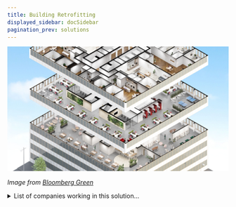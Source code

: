 ```yaml
---
title: Building Retrofitting
displayed_sidebar: docSidebar
pagination_prev: solutions
---
```


![Cover Image](../static/img/building-retrofitting.jpg)

_Image from [Bloomberg Green](https://www.bloomberg.com/sponsors/jll/seven-ways-to-retrofit/)_

<details>
        <summary>List of companies working in this solution...</summary>
         <em>Note: this is an experimental feature. Accuracy not guaranteed</em>
        <div>
            <ul>
             
                <li><a href="https://veerhousevoda.com">Veerhouse Voda</a></li>
            
                <li><a href="https://blokable.com">Blokable</a></li>
            
                <li><a href="https://dandelionenergy.com">Dandelion</a></li>
            
                <li><a href="https://75f.io">75f</a></li>
            
                <li><a href="https://hempitecture.com">Hempitecture</a></li>
            
                <li><a href="https://www.brainboxai.com/">Brainbox Ai</a></li>
            
                <li><a href="https://www.e8angels.com/">E8 Angels</a></li>
            
                <li><a href="https://carbicrete.com">Carbicrete</a></li>
            
                <li><a href="https://www.plantprefab.com/">Plant Prefab</a></li>
            
                <li><a href="https://katerra.com">Katerra</a></li>
            
                <li><a href="https://soletairpower.fi">Soletair Power</a></li>
            
                <li><a href="https://warminguptoclimatetech.substack.com">Warming Up To Climate Tech</a></li>
            
                <li><a href="https://renewpower.in">Renew Power</a></li>
            
            </ul>
        </div>
        </details>


:::company job openings
  #### [View open jobs in this Solution](https://climatebase.org/jobs?l=&q=&drawdown_solutions=Building+Retrofitting)
:::

## Overview

Building retrofitting involves enhancing existing buildings to be more energy-efficient and reduce their carbon impact, achieved through methods such as insulation, energy-efficient windows, and upgraded heating/cooling systems. Technological advances, such as energy-efficient windows and aerogel insulation, have driven progress in this field.

## Progress Made

- Thermal insulation, energy-efficient windows, and green roofs.

- Notable contributors include Building Decarbonization Coalition, the U.S. Green Building Council, among others.

## Lessons Learned

Key insights from the development and implementation of Building Retrofitting to reverse climate change include:

1. **Comprehensive Planning**: An all-encompassing plan is essential, aiming for optimal energy efficiency and carbon reduction while minimizing expenses.
2. **Stakeholder Engagement**: Involving all parties, from building owners to government officials, is crucial during planning and execution.
3. **Financing Variety**: Exploring diverse financing options, such as private investment, government incentives, and utility rebates, can make retrofitting more affordable.
4. **Holistic Approach**: The most successful retrofitting projects address both physical and operational aspects of buildings.
5. **Part of Broader Effort**: Retrofitting's impact in reducing emissions is significant but must align with broader decarbonization strategies.

## Challenges Ahead

Major challenges remaining in Building Retrofitting for climate change reversal are:

1. **High Costs**: The substantial expenses associated with retrofit projects often discourage adoption, especially for residential properties and smaller businesses.
2. **Awareness Gap**: Lack of awareness about retrofitting's benefits hinders its widespread adoption.
3. **Skilled Personnel**: A shortage of trained professionals qualified for retrofitting projects can lead to suboptimal results.

## Best Path Forward

While the optimal path forward for Building Retrofitting may vary based on community specifics, some general best practices include:

1. **Clear Goals**: Set clear retrofitting goals aligned with climate change mitigation objectives.
2. **Stakeholder Involvement**: Engage building owners, occupants, and local government in the planning and design phases.
3. **Comprehensive Audit**: Conduct an energy audit to identify potential retrofit measures.
4. **Appropriate Measures**: Select retrofit actions suitable for the building and climate, prioritizing energy savings and emission reductions.
5. **Phased Implementation**: Gradually implement retrofit measures, starting with cost-effective options.
6. **Evaluation and Sharing**: Continuously monitor results and share insights to aid other communities.